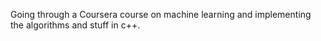 Going through a Coursera course on machine learning and implementing the algorithms and stuff in c++.
